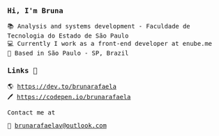 
<samp>

###  Hi, I'm Bruna 

📚 Analysis and systems development - Faculdade de Tecnologia do Estado de São Paulo <br>
💻 Currently I work as a front-end developer at enube.me <br>
📍 Based in São Paulo - SP, Brazil <br>
 

### Links 🔗

🌎 https://dev.to/brunarafaela <br>
🖊️ https://codepen.io/brunarafaela <br>

Contact me at

📧 brunarafaelav@outlook.com
</samp>
